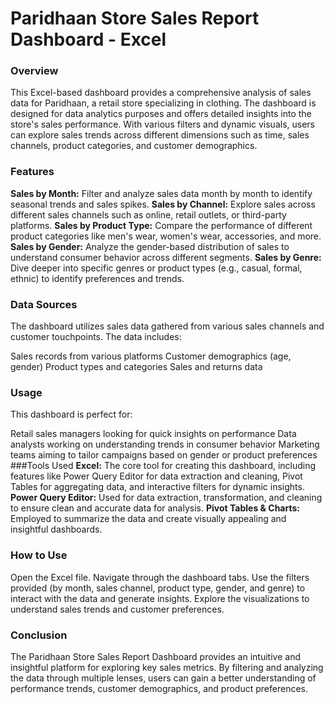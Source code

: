 # Paridhaan Store Sales Report Dashboard - Excel
### Overview
This Excel-based dashboard provides a comprehensive analysis of sales data for Paridhaan, a retail store specializing in clothing. The dashboard is designed for data analytics purposes and offers detailed insights into the store's sales performance. With various filters and dynamic visuals, users can explore sales trends across different dimensions such as time, sales channels, product categories, and customer demographics.

### Features
**Sales by Month:** Filter and analyze sales data month by month to identify seasonal trends and sales spikes.
**Sales by Channel:** Explore sales across different sales channels such as online, retail outlets, or third-party platforms.
**Sales by Product Type:** Compare the performance of different product categories like men's wear, women's wear, accessories, and more.
**Sales by Gender:** Analyze the gender-based distribution of sales to understand consumer behavior across different segments.
**Sales by Genre:** Dive deeper into specific genres or product types (e.g., casual, formal, ethnic) to identify preferences and trends.
### Data Sources
The dashboard utilizes sales data gathered from various sales channels and customer touchpoints. The data includes:

Sales records from various platforms
Customer demographics (age, gender)
Product types and categories
Sales and returns data
### Usage
This dashboard is perfect for:

Retail sales managers looking for quick insights on performance
Data analysts working on understanding trends in consumer behavior
Marketing teams aiming to tailor campaigns based on gender or product preferences
###Tools Used
**Excel:** The core tool for creating this dashboard, including features like Power Query Editor for data extraction and cleaning, Pivot Tables for aggregating data, and interactive filters for dynamic insights.
**Power Query Editor:** Used for data extraction, transformation, and cleaning to ensure clean and accurate data for analysis.
**Pivot Tables & Charts:** Employed to summarize the data and create visually appealing and insightful dashboards.
### How to Use
Open the Excel file.
Navigate through the dashboard tabs.
Use the filters provided (by month, sales channel, product type, gender, and genre) to interact with the data and generate insights.
Explore the visualizations to understand sales trends and customer preferences.
### Conclusion
The Paridhaan Store Sales Report Dashboard provides an intuitive and insightful platform for exploring key sales metrics. By filtering and analyzing the data through multiple lenses, users can gain a better understanding of performance trends, customer demographics, and product preferences.

